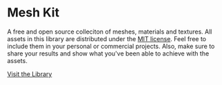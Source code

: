 
<h1>Mesh Kit</h1>

A free and open source colleciton of meshes, materials and textures. All assets in this library are distributed under the <a href="https://github.com/Kellojo/Mesh-Kit-Library/blob/main/LICENSE" target="_blank">MIT license</a>. Feel free to include them in your personal or commercial projects. Also, make sure to share your results and show what you've been able to achieve with the assets.


<a href="https://kellojo.github.io/Mesh-Kit/">Visit the Library</a>
